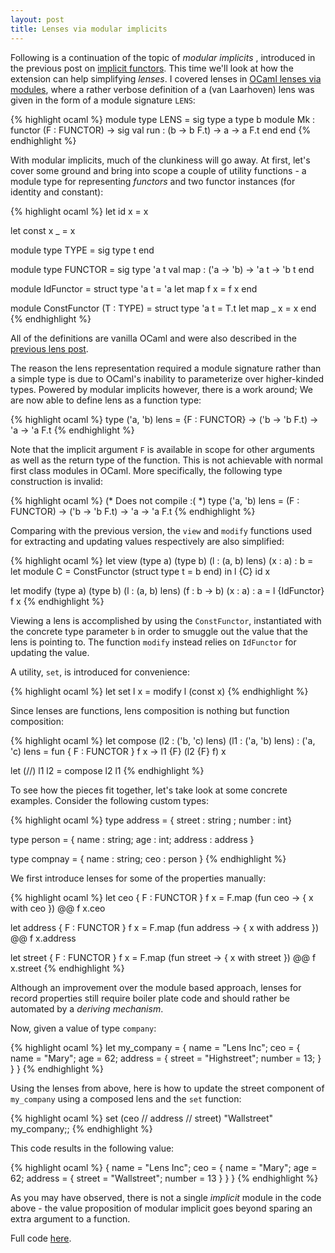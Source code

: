 ```yaml
---
layout: post
title: Lenses via modular implicits
---
```

Following is a continuation of the topic of *modular implicits* , introduced in
the previous post on [implicit
functors](http://jobjo.github.io/2018/01/28/implicit-functors.html). This time
we'll look at how the extension can help simplifying *lenses*. I covered
lenses in [OCaml lenses via
modules](http://jobjo.github.io/2017/12/20/lenses-as-modules.html), where a
rather verbose definition of a (van Laarhoven) lens was given in the form of a
module signature `LENS`:

{% highlight ocaml %}
module type LENS = sig
  type a
  type b
  module Mk : functor (F : FUNCTOR) -> sig
    val run : (b -> b F.t) -> a -> a F.t
  end
end
{% endhighlight %}

With modular implicits, much of the clunkiness will go away. At first, let's
cover some ground and bring into scope a couple of utility functions - a module
type for representing *functors* and two functor instances (for identity and
constant):

{% highlight ocaml %}
let id x = x

let const x _ = x

module type TYPE  = sig type t end

module type FUNCTOR = sig
  type 'a t
  val map : ('a -> 'b) -> 'a t -> 'b t
end

module IdFunctor = struct
  type 'a t = 'a
  let map f x = f x
end

module ConstFunctor (T : TYPE) = struct
  type 'a t = T.t
  let map _ x = x
end
{% endhighlight %}

All of the definitions are vanilla OCaml and were also described in
the [previous lens post](http://jobjo.github.io/2017/12/20/lenses-as-modules.html).

The reason the lens representation required a module signature rather than a
simple type is due to OCaml's inability to parameterize over higher-kinded
types. Powered by modular implicits however, there is a work around; We are now
able to define lens as a function type:

{% highlight ocaml %}
type ('a, 'b) lens = {F : FUNCTOR} -> ('b -> 'b F.t) -> 'a -> 'a F.t
{% endhighlight %}

Note that the implicit argument `F` is available in scope for other arguments as well
as the return type of the function. This is not achievable with normal first class
modules in OCaml. More specifically, the following type construction is invalid:

{% highlight ocaml %}
(* Does not compile :( *)
type ('a, 'b) lens = (F : FUNCTOR) -> ('b -> 'b F.t) -> 'a -> 'a F.t
{% endhighlight %}

Comparing with the previous version, the `view` and `modify` functions used for
extracting and updating values respectively are also simplified:

{% highlight ocaml %}
let view (type a) (type b) (l : (a, b) lens) (x : a) : b =
  let module C = ConstFunctor (struct type t = b end) in
  l {C} id x

let modify (type a) (type b) (l : (a, b) lens) (f  : b -> b) (x : a) : a =
  l {IdFunctor} f x
{% endhighlight %}

Viewing a lens is accomplished by using the `ConstFunctor`, instantiated
with the concrete type parameter `b` in order to smuggle out the value
that the lens is pointing to. The function `modify` instead relies on `IdFunctor`
for updating the value.

A utility, `set`,  is introduced for convenience:

{% highlight ocaml %}
let set l x = modify l (const x)
{% endhighlight %}

Since lenses are functions, lens composition is nothing but function composition:

{% highlight ocaml %}
let compose (l2 : ('b, 'c) lens) (l1 : ('a, 'b) lens) : ('a, 'c) lens = 
  fun { F : FUNCTOR } f x -> l1 {F} (l2 {F} f) x

let (//) l1 l2 = compose l2 l1
{% endhighlight %}

To see how the pieces fit together, let's take look at some concrete examples.
Consider the following custom types:

{% highlight ocaml %}
type address = { street : string ; number : int}

type person = { name : string; age : int; address : address }

type compnay = { name : string; ceo : person }
{% endhighlight %}

We first introduce lenses for some of the properties manually:

{% highlight ocaml %}
let ceo { F : FUNCTOR } f x = F.map (fun ceo -> { x with ceo }) @@ f x.ceo

let address { F : FUNCTOR } f x = 
  F.map (fun address -> { x with address }) @@ f x.address

let street { F : FUNCTOR } f x = 
  F.map (fun street -> { x with street }) @@ f x.street
{% endhighlight %}

Although an improvement over the module based approach,
lenses for record properties still require boiler plate code and should rather
be automated by a *deriving mechanism*.

Now, given a value of type `company`:

{% highlight ocaml %}
let my_company = {
  name = "Lens Inc";
  ceo = {
    name = "Mary";
    age = 62;
    address = { 
      street = "Highstreet";
      number = 13;
    }
  }
}
{% endhighlight %}

Using the lenses from above, here is how to update the street component
of `my_company` using a composed lens and the `set` function:

{% highlight ocaml %}
set (ceo // address // street) "Wallstreet" my_company;;
{% endhighlight %}

This code results in the following value:

{% highlight ocaml %}
{
  name = "Lens Inc";
  ceo = {
    name = "Mary"; 
    age = 62; 
    address = {
      street = "Wallstreet"; 
      number = 13
     }
  }
}
{% endhighlight %}

As you may have observed, there is not a single *implicit* module in the code
above - the value proposition of modular implicit goes beyond sparing
an extra argument to a function. 

Full code [here](https://gist.github.com/jobjo/2223edc502e875b4305aae2a735baa62).
